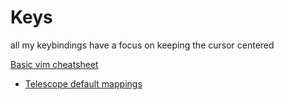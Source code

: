 # Keys

all my keybindings have a focus on keeping the cursor centered

[Basic vim cheatsheet](https://vim.rtorr.com/)

- [Telescope default mappings](https://github.com/nvim-telescope/telescope.nvim?tab=readme-ov-file#default-mappings)
